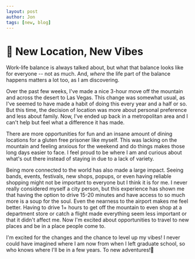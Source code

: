 ```yaml
---
layout: post
author: Jon
tags: [new, blog]
---
```


# 🎰 New Location, New Vibes

Work-life balance is always talked about, but what that balance looks like for everyone -- not as much. And, *where* the life part of the balance happens matters a lot too, as I am discovering.

Over the past few weeks, I've made a nice 3-hour move off the mountain and across the desert to Las Vegas. This change was somewhat usual, as I've seemed to have made a habit of doing this every year and a half or so. But this time, the decision of location was more about personal preference and less about family. Now, I've ended up back in a metropolitan area and I can't help but feel what a difference it has made.

There are more opportunities for fun and an insane amount of dining locations for a gluten free prisoner like myself. This was lacking on the mountain and feeling anxious for the weekend and do things makes those long days easier to face. I feel proud to be where I am and curious about what's out there instead of staying in due to a lack of variety.

Being more connected to the world has also made a large impact. Seeing bands, events, festivals, new shops, popups, or even having reliable shopping might not be important to everyone but I think it is for me. I never really considered myself a city person, but this experience has shown me that having the option to drive 15-20 minutes and have access to so much more is a soup for the soul. Even the nearness to the airport makes me feel better. Having to drive 1+ hours to get off the mountain to even shop at a department store or catch a flight made everything seem less important or that it didn't affect me. Now I'm excited about opportunities to travel to new places and be in a place people come to.

I'm excited for the changes and the chance to level up my vibes! I never could have imagined where I am now from when I left graduate school, so who knows where I'll be in a few years. To new adventures!🥂